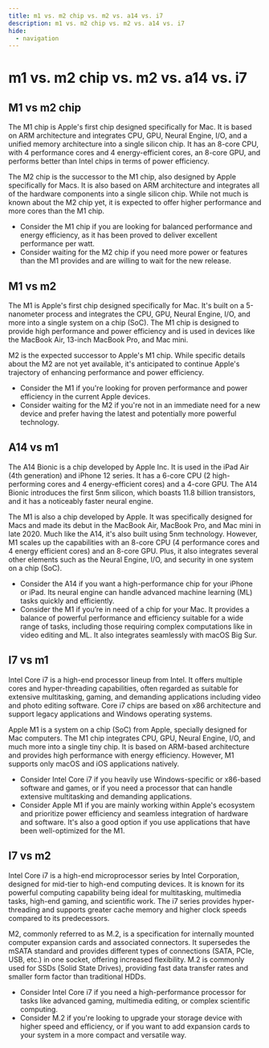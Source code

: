 ```yaml
---
title: m1 vs. m2 chip vs. m2 vs. a14 vs. i7
description: m1 vs. m2 chip vs. m2 vs. a14 vs. i7
hide:
  - navigation
---
```

# m1 vs. m2 chip vs. m2 vs. a14 vs. i7

## M1 vs m2 chip
The M1 chip is Apple's first chip designed specifically for Mac. It is based on ARM architecture and integrates CPU, GPU, Neural Engine, I/O, and a unified memory architecture into a single silicon chip. It has an 8-core CPU, with 4 performance cores and 4 energy-efficient cores, an 8-core GPU, and performs better than Intel chips in terms of power efficiency.

The M2 chip is the successor to the M1 chip, also designed by Apple specifically for Macs. It is also based on ARM architecture and integrates all of the hardware components into a single silicon chip. While not much is known about the M2 chip yet, it is expected to offer higher performance and more cores than the M1 chip.

- Consider the M1 chip if you are looking for balanced performance and energy efficiency, as it has been proved to deliver excellent performance per watt.
- Consider waiting for the M2 chip if you need more power or features than the M1 provides and are willing to wait for the new release.


## M1 vs m2
The M1 is Apple's first chip designed specifically for Mac. It's built on a 5-nanometer process and integrates the CPU, GPU, Neural Engine, I/O, and more into a single system on a chip (SoC). The M1 chip is designed to provide high performance and power efficiency and is used in devices like the MacBook Air, 13-inch MacBook Pro, and Mac mini.

M2 is the expected successor to Apple's M1 chip. While specific details about the M2 are not yet available, it's anticipated to continue Apple's trajectory of enhancing performance and power efficiency.

- Consider the M1 if you're looking for proven performance and power efficiency in the current Apple devices.
- Consider waiting for the M2 if you're not in an immediate need for a new device and prefer having the latest and potentially more powerful technology.


## A14 vs m1
The A14 Bionic is a chip developed by Apple Inc. It is used in the iPad Air (4th generation) and iPhone 12 series. It has a 6-core CPU (2 high-performing cores and 4 energy-efficient cores) and a 4-core GPU. The A14 Bionic introduces the first 5nm silicon, which boasts 11.8 billion transistors, and it has a noticeably faster neural engine.

The M1 is also a chip developed by Apple. It was specifically designed for Macs and made its debut in the MacBook Air, MacBook Pro, and Mac mini in late 2020. Much like the A14, it's also built using 5nm technology. However, M1 scales up the capabilities with an 8-core CPU (4 performance cores and 4 energy efficient cores) and an 8-core GPU. Plus, it also integrates several other elements such as the Neural Engine, I/O, and security in one system on a chip (SoC).

- Consider the A14 if you want a high-performance chip for your iPhone or iPad. Its neural engine can handle advanced machine learning (ML) tasks quickly and efficiently.
- Consider the M1 if you’re in need of a chip for your Mac. It provides a balance of powerful performance and efficiency suitable for a wide range of tasks, including those requiring complex computations like in video editing and ML. It also integrates seamlessly with macOS Big Sur.


## I7 vs m1
Intel Core i7 is a high-end processor lineup from Intel. It offers multiple cores and hyper-threading capabilities, often regarded as suitable for extensive multitasking, gaming, and demanding applications including video and photo editing software. Core i7 chips are based on x86 architecture and support legacy applications and Windows operating systems.

Apple M1 is a system on a chip (SoC) from Apple, specially designed for Mac computers. The M1 chip integrates CPU, GPU, Neural Engine, I/O, and much more into a single tiny chip. It is based on ARM-based architecture and provides high performance with energy efficiency. However, M1 supports only macOS and iOS applications natively.

- Consider Intel Core i7 if you heavily use Windows-specific or x86-based software and games, or if you need a processor that can handle extensive multitasking and demanding applications.
- Consider Apple M1 if you are mainly working within Apple's ecosystem and prioritize power efficiency and seamless integration of hardware and software. It's also a good option if you use applications that have been well-optimized for the M1.


## I7 vs m2
Intel Core i7 is a high-end microprocessor series by Intel Corporation, designed for mid-tier to high-end computing devices. It is known for its powerful computing capability being ideal for multitasking, multimedia tasks, high-end gaming, and scientific work. The i7 series provides hyper-threading and supports greater cache memory and higher clock speeds compared to its predecessors.

M2, commonly referred to as M.2, is a specification for internally mounted computer expansion cards and associated connectors. It supersedes the mSATA standard and provides different types of connections (SATA, PCIe, USB, etc.) in one socket, offering increased flexibility. M.2 is commonly used for SSDs (Solid State Drives), providing fast data transfer rates and smaller form factor than traditional HDDs.

- Consider Intel Core i7 if you need a high-performance processor for tasks like advanced gaming, multimedia editing, or complex scientific computing.
- Consider M.2 if you're looking to upgrade your storage device with higher speed and efficiency, or if you want to add expansion cards to your system in a more compact and versatile way.







